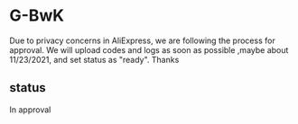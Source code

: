 # G-BwK

Due to privacy concerns in AliExpress, we are following the process for approval. We will upload codes and logs as soon as possible ,maybe about 11/23/2021, and set status as "ready". Thanks

## status
In approval
